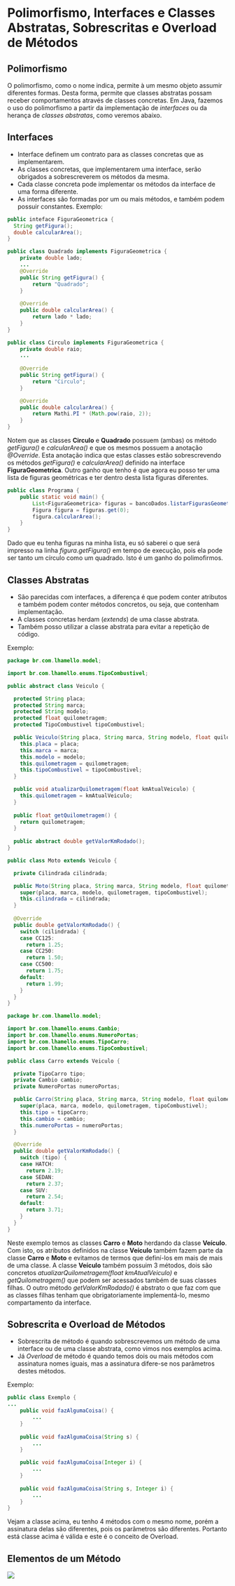 # Polimorfismo, Interfaces e Classes Abstratas, Sobrescritas e Overload de Métodos

## Polimorfismo
O polimorfismo, como o nome indica, permite à um mesmo objeto assumir diferentes formas. Desta forma, permite que classes abstratas possam receber comportamentos através de classes concretas.
Em Java, fazemos o uso do polimorfismo a partir da implementação de *interfaces* ou da herança de *classes abstratas*, como veremos abaixo.

## Interfaces
- Interface definem um contrato para as classes concretas que as implementarem.
- As classes concretas, que implementarem uma interface, serão obrigados a sobrescreverem os métodos da mesma.
- Cada classe concreta pode implementar os métodos da interface de uma forma diferente.
- As interfaces são formadas por um ou mais métodos, e também podem possuir constantes.
Exemplo:
```Java
public inteface FiguraGeometrica {
  String getFigura();
  double calcularArea();
}
 ```
```Java
public class Quadrado implements FiguraGeometrica {
	private double lado;
    ...
    @Override
	public String getFigura() {
		return "Quadrado";
	}
	
	@Override
	public double calcularArea() {
		return lado * lado;
	}
}
 ```
```Java
public class Circulo implements FiguraGeometrica {
	private double raio;
    ...
    
	@Override
	public String getFigura() {
		return "Circulo";
	}

	@Override
	public double calcularArea() {
		return Mathi.PI * (Math.pow(raio, 2));
	}
}
 ```
Notem que as classes **Circulo** e **Quadrado** possuem (ambas) os método *getFigura()* e *calcularArea()* e que os mesmos possuem a anotação *@Override*. Esta anotação indica que estas classes estão sobrescrevendo os métodos *getFigura()* e *calcularArea()* definido na interface **FiguraGeometrica**.
Outro ganho que tenho é que agora eu posso ter uma lista de figuras geométricas e ter dentro desta lista figuras diferentes.

```Java
public class Programa {
	public static void main() {
		List<FiguraGeometrica> figuras = bancoDados.listarFigurasGeometricas();
		Figura figura = figuras.get(0);
		figura.calcularArea();
	}
}
 ```

Dado que eu tenha figuras na minha lista, eu só saberei o que será impresso na linha *figura.getFigura()* em tempo de execução, pois ela pode ser tanto um círculo como um quadrado. Isto é um ganho do polimofirmos.

## Classes Abstratas
- São parecidas com interfaces, a diferença é que podem conter atributos e também podem conter métodos concretos, ou seja, que contenham implementação.
- A classes concretas herdam (*extends*) de uma classe abstrata.
- Também posso utilizar a classe abstrata para evitar a repetição de código.

Exemplo:
```Java
package br.com.lhamello.model;

import br.com.lhamello.enums.TipoCombustivel;

public abstract class Veiculo {

  protected String placa;
  protected String marca;
  protected String modelo;
  protected float quilometragem;
  protected TipoCombustivel tipoCombustivel;

  public Veiculo(String placa, String marca, String modelo, float quilometragem, TipoCombustivel tipoCombustivel) {
    this.placa = placa;
    this.marca = marca;
    this.modelo = modelo;
    this.quilometragem = quilometragem;
    this.tipoCombustivel = tipoCombustivel;
  }

  public void atualizarQuilometragem(float kmAtualVeiculo) {
    this.quilometragem = kmAtualVeiculo;
  }
  
  public float getQuilometragem() {
    return quilometragem;
  }
  
  public abstract double getValorKmRodado();
}

```
```Java
public class Moto extends Veiculo {

  private Cilindrada cilindrada;

  public Moto(String placa, String marca, String modelo, float quilometragem, TipoCombustivel tipoCombustivel, Cilindrada cilindrada) {
    super(placa, marca, modelo, quilometragem, tipoCombustivel);
    this.cilindrada = cilindrada;
  }
  
  @Override
  public double getValorKmRodado() {
    switch (cilindrada) {
    case CC125:
      return 1.25;
    case CC250:
      return 1.50;
    case CC500:
      return 1.75;
    default:
      return 1.99;
    }
  }
}
```
```Java
package br.com.lhamello.model;

import br.com.lhamello.enums.Cambio;
import br.com.lhamello.enums.NumeroPortas;
import br.com.lhamello.enums.TipoCarro;
import br.com.lhamello.enums.TipoCombustivel;

public class Carro extends Veiculo {

  private TipoCarro tipo;
  private Cambio cambio;
  private NumeroPortas numeroPortas;

  public Carro(String placa, String marca, String modelo, float quilometragem, TipoCombustivel tipoCombustivel, TipoCarro tipoCarro, Cambio cambio, NumeroPortas numeroPortas) {
    super(placa, marca, modelo, quilometragem, tipoCombustivel);
    this.tipo = tipoCarro;
    this.cambio = cambio;
    this.numeroPortas = numeroPortas;
  }

  @Override
  public double getValorKmRodado() {
    switch (tipo) {
    case HATCH:
      return 2.19;
    case SEDAN:
      return 2.37;
    case SUV:
      return 2.54;
    default:
      return 3.71;
    }
  }
}

```
Neste exemplo temos as classes **Carro** e **Moto** herdando da classe **Veículo**. Com isto, os atributos definidos na classe **Veículo** também fazem parte da classe **Carro** e **Moto** e evitamos de termos que definí-los em mais de mais de uma classe.
A classe **Veículo** também possuim 3 métodos, dois são concretos *atualizarQuilometragem(float kmAtualVeiculo)* e *getQuilometragem()* que podem ser acessados também de suas classes filhas. O outro método *getValorKmRodado()* é abstrato o que faz com que as classes filhas tenham que obrigatoriamente implementá-lo, mesmo compartamento da interface.

## Sobrescrita e Overload de Métodos
- Sobrescrita de método é quando sobrescrevemos um método de uma interface ou de uma classe abstrata, como vimos nos exemplos acima.
- Já *Overload* de método é quando temos dois ou mais métodos com assinatura nomes iguais, mas a assinatura difere-se nos parâmetros destes métodos.

Exemplo:
```Java
public class Exemplo {
...
	public void fazAlgumaCoisa() {
		...
	}
	
	public void fazAlgumaCoisa(String s) {
		...
	}

	public void fazAlgumaCoisa(Integer i) {
		...
	}
	
	public void fazAlgumaCoisa(String s, Integer i) {
		...
	}
}
```

Vejam a classe acima, eu tenho 4 métodos com o mesmo nome, porém a assinatura delas são diferentes, pois os parâmetros são diferentes.
Portanto está classe acima é válida e este é o conceito de Overload.

## Elementos de um Método
![](https://github.com/lhamello/locadora-veiculos/blob/master/elementos_metodo.jpg?raw=true)
